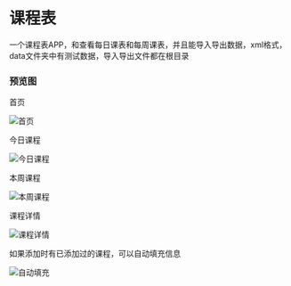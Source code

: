 # 课程表
一个课程表APP，和查看每日课表和每周课表，并且能导入导出数据，xml格式，data文件夹中有测试数据，导入导出文件都在根目录

### 预览图

首页

![首页](https://rainlu.gitee.io/previewimgs/课程表/images/首页.jpg)

今日课程

![今日课程](https://rainlu.gitee.io/previewimgs/课程表/images/今日课程.jpg)

本周课程

![本周课程](https://rainlu.gitee.io/previewimgs/课程表/images/本周课程.jpg)

课程详情

![课程详情](https://rainlu.gitee.io/previewimgs/课程表/images/课程详情.jpg)

如果添加时有已添加过的课程，可以自动填充信息

![自动填充](https://rainlu.gitee.io/previewimgs/课程表/images/自动填充.jpg)